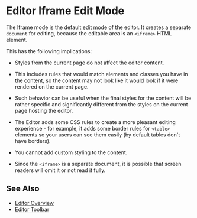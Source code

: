 

# Editor Iframe Edit Mode

The Iframe mode is the default [edit mode](slug:editor-edit-modes-overview) of the editor. It creates a separate `document` for editing, because the editable area is an `<iframe>` HTML element.

This has the following implications:

* Styles from the current page do not affect the editor content.

* This includes rules that would match elements and classes you have in the content, so the content may not look like it would look if it were rendered on the current page.
* Such behavior can be useful when the final styles for the content will be rather specific and significantly different from the styles on the current page hosting the editor.

* The Editor adds some CSS rules to create a more pleasant editing experience - for example, it adds some border rules for `<table>` elements so your users can see them easily (by default tables don't have borders).

* You cannot add custom styling to the content.

* Since the `<iframe>` is a separate document, it is possible that screen readers will omit it or not read it fully.

## See Also

* [Editor Overview](slug:editor-overview)
* [Editor Toolbar](slug:editor-toolbar)

